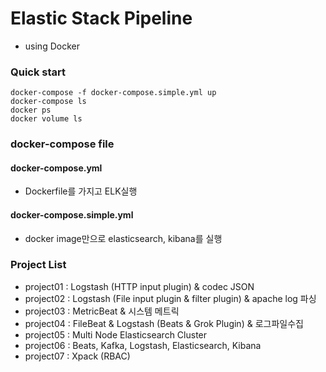 # Elastic Stack Pipeline
- using Docker

### Quick start
```
docker-compose -f docker-compose.simple.yml up
docker-compose ls
docker ps
docker volume ls
```

### docker-compose file

#### docker-compose.yml
- Dockerfile를 가지고 ELK실행

#### docker-compose.simple.yml
- docker image만으로 elasticsearch, kibana를 실행

### Project List

- project01 : Logstash (HTTP input plugin) & codec JSON 
- project02 : Logstash (File input plugin & filter plugin) & apache log 파싱
- project03 : MetricBeat & 시스템 메트릭
- project04 : FileBeat & Logstash (Beats & Grok Plugin) & 로그파일수집
- project05 : Multi Node Elasticsearch Cluster
- project06 : Beats, Kafka, Logstash, Elasticsearch, Kibana
- project07 : Xpack (RBAC)
